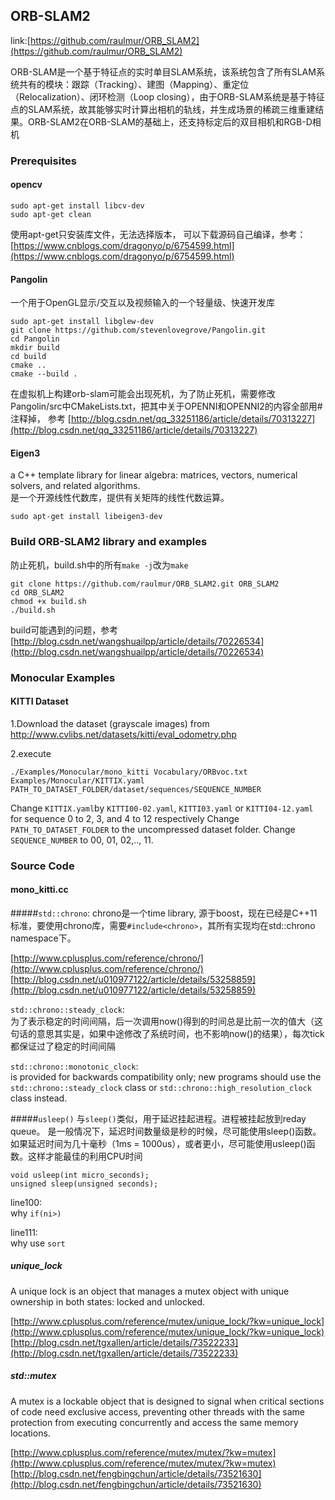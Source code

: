 ## ORB-SLAM2

link:[https://github.com/raulmur/ORB_SLAM2](https://github.com/raulmur/ORB_SLAM2)

ORB-SLAM是一个基于特征点的实时单目SLAM系统，该系统包含了所有SLAM系统共有的模块：跟踪（Tracking）、建图（Mapping）、重定位（Relocalization）、闭环检测（Loop closing），由于ORB-SLAM系统是基于特征点的SLAM系统，故其能够实时计算出相机的轨线，并生成场景的稀疏三维重建结果。ORB-SLAM2在ORB-SLAM的基础上，还支持标定后的双目相机和RGB-D相机


### Prerequisites

#### opencv
```
sudo apt-get install libcv-dev
sudo apt-get clean
```
使用apt-get只安装库文件，无法选择版本，
可以下载源码自己编译，参考：[https://www.cnblogs.com/dragonyo/p/6754599.html](https://www.cnblogs.com/dragonyo/p/6754599.html)
#### Pangolin
一个用于OpenGL显示/交互以及视频输入的一个轻量级、快速开发库
```
sudo apt-get install libglew-dev
git clone https://github.com/stevenlovegrove/Pangolin.git
cd Pangolin
mkdir build
cd build
cmake ..
cmake --build .
```
在虚拟机上构建orb-slam可能会出现死机，为了防止死机，需要修改Pangolin/src中CMakeLists.txt，把其中关于OPENNI和OPENNI2的内容全部用#注释掉，
参考 [http://blog.csdn.net/qq_33251186/article/details/70313227](http://blog.csdn.net/qq_33251186/article/details/70313227)


#### Eigen3
a C++ template library for linear algebra: matrices, vectors, numerical solvers, and related algorithms.<br>
是一个开源线性代数库，提供有关矩阵的线性代数运算。

```
sudo apt-get install libeigen3-dev
```

### Build ORB-SLAM2 library and examples

防止死机，build.sh中的所有`make -j`改为`make`

```
git clone https://github.com/raulmur/ORB_SLAM2.git ORB_SLAM2
cd ORB_SLAM2
chmod +x build.sh
./build.sh
```

build可能遇到的问题，参考[http://blog.csdn.net/wangshuailpp/article/details/70226534](http://blog.csdn.net/wangshuailpp/article/details/70226534)

### Monocular Examples
#### KITTI Dataset
1.Download the dataset (grayscale images) from http://www.cvlibs.net/datasets/kitti/eval_odometry.php

2.execute
```
./Examples/Monocular/mono_kitti Vocabulary/ORBvoc.txt Examples/Monocular/KITTIX.yaml PATH_TO_DATASET_FOLDER/dataset/sequences/SEQUENCE_NUMBER

```
Change `KITTIX.yaml`by `KITTI00-02.yaml`, `KITTI03.yaml` or `KITTI04-12.yaml` for sequence 0 to 2, 3, and 4 to 12 respectively
Change `PATH_TO_DATASET_FOLDER` to the uncompressed dataset folder. 
Change `SEQUENCE_NUMBER` to 00, 01, 02,.., 11.


### Source Code
#### mono_kitti.cc
#####`std::chrono`:
chrono是一个time library, 源于boost，现在已经是C++11标准，要使用chrono库，需要`#include<chrono>`，其所有实现均在std::chrono namespace下。

[http://www.cplusplus.com/reference/chrono/](http://www.cplusplus.com/reference/chrono/)<br>
[http://blog.csdn.net/u010977122/article/details/53258859](http://blog.csdn.net/u010977122/article/details/53258859)

`std::chrono::steady_clock`:<br>
为了表示稳定的时间间隔，后一次调用now()得到的时间总是比前一次的值大（这句话的意思其实是，如果中途修改了系统时间，也不影响now()的结果），每次tick都保证过了稳定的时间间隔

`std::chrono::monotonic_clock`:<br>
is provided for backwards compatibility only; new programs should use the `std::chrono::steady_clock` class or `std::chrono::high_resolution_clock` class instead.

#####`usleep()`
与`sleep()`类似，用于延迟挂起进程。进程被挂起放到reday queue。
是一般情况下，延迟时间数量级是秒的时候，尽可能使用sleep()函数。
如果延迟时间为几十毫秒（1ms = 1000us），或者更小，尽可能使用usleep()函数。这样才能最佳的利用CPU时间
```
void usleep(int micro_seconds);
unsigned sleep(unsigned seconds);
```

line100:<br>
why `if(ni>)`

line111:<br>
why use `sort`

##### unique_lock

A unique lock is an object that manages a mutex object with unique ownership in both states: locked and unlocked.

[http://www.cplusplus.com/reference/mutex/unique_lock/?kw=unique_lock](http://www.cplusplus.com/reference/mutex/unique_lock/?kw=unique_lock)
[http://blog.csdn.net/tgxallen/article/details/73522233](http://blog.csdn.net/tgxallen/article/details/73522233)

##### std::mutex

A mutex is a lockable object that is designed to signal when critical sections of code need exclusive access, preventing other threads with the same protection from executing concurrently and access the same memory locations.

[http://www.cplusplus.com/reference/mutex/mutex/?kw=mutex](http://www.cplusplus.com/reference/mutex/mutex/?kw=mutex)
[http://blog.csdn.net/fengbingchun/article/details/73521630](http://blog.csdn.net/fengbingchun/article/details/73521630)